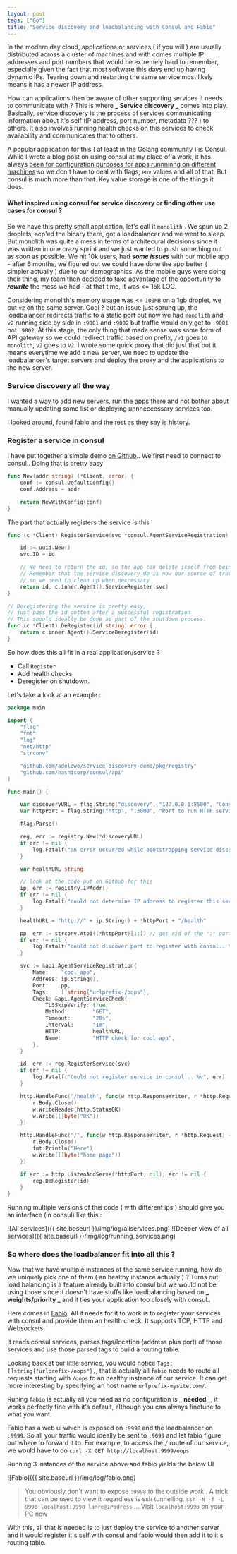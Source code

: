 ```yaml
---
layout: post
tags: ["Go"]
title: "Service discovery and loadbalancing with Consul and Fabio"
---
```


In the modern day cloud, applications or services ( if you will ) are usually distributed across a
cluster of machines and with comes multiple IP addresses and port numbers that would be extremely hard
to remember, especially given the fact that most software this days end up having dynamic IPs. Tearing
down and restarting the same service most likely means it has a newer IP address.

How can applications then be aware of other supporting services it needs to communicate with ? This is where
**_ Service discovery _** comes into play. Basically, service discovery is the process of services communicating
information about it's self (IP address, port number, metadata ??? ) to others. It also involves running health checks
on this services to check availability and communicates that to others.

A popular application for this ( at least in the Golang community ) is Consul. While I wrote a blog post on using consul at
my place of a work, it has always [been for configuration purposes for apps runnninng on different machines][consul_kv]
so we don't have to deal with flags, `env` values and all of that. But consul is much more than that. Key value storage
is one of the things it does.

#### What inspired using consul for service discovery or finding other use cases for consul ?

So we have this pretty small application, let's call it `monolith` . We spun up 2 droplets, scp'ed the binary there,
got a loadbalancer and we went to sleep. But monolith was quite a mess in terms of architecural decisions
since it was written in one crazy sprint and we just wanted to push something out as soon as possible. We hit 10k
users, had **_some issues_** with our mobile app - after 6 months, we figured out we could have done the app better
( simpler actually ) due to our demographics. As the mobile guys were doing their thing, my team then decided to take
advantage of the opportunity to **_rewrite_** the mess we had - at that time, it was <= 15k LOC.

Considering monolith's memory usage was <= `100MB` on a 1gb droplet, we put `v2` on the same server.
Cool ? but an issue just sprung up, the loadbalancer redirects traffic to a static port but now we
had `monolith` and `v2` running side by side in `:9001` and `:9002` but traffic would only get to `:9001`
not `:9002`. At this stage, the only thing that made sense was some form of API gateway so we could redirect traffic based
on prefix, `/v1` goes to `monolith`, `v2` goes to `v2`. I wrote some quick proxy that did just that but it means
everytime we add a new server, we need to update the loadbalancer's target servers and deploy the proxy and the
applications to the new server.

### Service discovery all the way

I wanted a way to add new servers, run the apps there and not bother about manually updating some list or deploying
unnneccessary services too.

I looked around, found fabio and the rest as they say is history.

### Register a service in consul

I have put together a simple demo [on Github](https://github.com/adelowo/service-discovery-demo).. We first need to connect to consul.. Doing that is pretty easy

```go
func New(addr string) (*Client, error) {
    conf := consul.DefaultConfig()
    conf.Address = addr

    return NewWithConfig(conf)
}
```

The part that actually registers the service is this

```go
func (c *Client) RegisterService(svc *consul.AgentServiceRegistration) (string, error) {

    id := uuid.New()
    svc.ID = id

    // We need to return the id, so the app can delete itself from beinng discovered..
    // Remember that the service discovery db is now our source of truth,
    // so we need to clean up when neccessary
    return id, c.inner.Agent().ServiceRegister(svc)
}
```

```go
// Deregistering the service is pretty easy,
// just pass the id gotten after a successful registration
// This should ideally be done as part of the shutdown process.
func (c *Client) DeRegister(id string) error {
    return c.inner.Agent().ServiceDeregister(id)
}
```

So how does this all fit in a real application/service ?

- Call `Register`
- Add health checks
- Deregister on shutdown.

Let's take a look at an example :

```go
package main

import (
    "flag"
    "fmt"
    "log"
    "net/http"
    "strconv"

    "github.com/adelowo/service-discovery-demo/pkg/registry"
    "github.com/hashicorp/consul/api"
)

func main() {

    var discoveryURL = flag.String("discovery", "127.0.0.1:8500", "Consul service discovery url")
    var httpPort = flag.String("http", ":3000", "Port to run HTTP service at")

    flag.Parse()

    reg, err := registry.New(*discoveryURL)
    if err != nil {
        log.Fatalf("an error occurred while bootstrapping service discovery... %v", err)
    }

    var healthURL string

    // look at the code put on Github for this
    ip, err := registry.IPAddr()
    if err != nil {
        log.Fatalf("could not determine IP address to register this service with... %v", err)
    }

    healthURL = "http://" + ip.String() + *httpPort + "/health"

    pp, err := strconv.Atoi((*httpPort)[1:]) // get rid of the ":" port
    if err != nil {
        log.Fatalf("could not discover port to register with consul.. %v", err)
    }

    svc := &api.AgentServiceRegistration{
        Name:    "cool_app",
        Address: ip.String(),
        Port:    pp,
        Tags:    []string{"urlprefix-/oops"},
        Check: &api.AgentServiceCheck{
            TLSSkipVerify: true,
            Method:        "GET",
            Timeout:       "20s",
            Interval:      "1m",
            HTTP:          healthURL,
            Name:          "HTTP check for cool app",
        },
    }

    id, err := reg.RegisterService(svc)
    if err != nil {
        log.Fatalf("Could not register service in consul... %v", err)
    }

    http.HandleFunc("/health", func(w http.ResponseWriter, r *http.Request) {
        r.Body.Close()
        w.WriteHeader(http.StatusOK)
        w.Write([]byte("OK"))
    })

    http.HandleFunc("/", func(w http.ResponseWriter, r *http.Request) {
        r.Body.Close()
        fmt.Println("Here")
        w.Write([]byte("home page"))
    })

    if err := http.ListenAndServe(*httpPort, nil); err != nil {
        reg.DeRegister(id)
    }
}
```

Running multiple versions of this code ( with different ips ) should give you an interface (in consul)
like this :

![All services]({{ site.baseurl }}/img/log/allservices.png)
![Deeper view of all services]({{ site.baseurl }}/img/log/running_services.png)

### So where does the loadbalancer fit into all this ?

Now that we have multiple instances of the same service running, how do we uniquely pick one of them ( an healthy instance
actually ) ? Turns out load balancing is a feature already built into consul but we would not be using those since it doesn't
have stuffs like loadbalancing based on **_ weights/priority _** and it ties your application too closely with consul..

Here comes in [Fabio](https://github.com/fabiolb/fabio). All it needs for it to work is to register your services with consul
and provide them an health check. It supports TCP, HTTP and Websockets.

It reads consul services, parses tags/location (address plus port) of those services and use those parsed tags to build a routing table.

Looking back at our little service, you would notice `Tags: []string{"urlprefix-/oops"},`, that is actually all `fabio` needs to
route all requests starting with `/oops` to an healthy instance of our service.
It can get more interesting by specifying an host name `urlprefix-mysite.com/`.

Runing `fabio` is actually all you need as no configuration is **_ needed _**, it works perfectly fine with it's default,
although you can always finetune to what you want.

Fabio has a web ui which is exposed on `:9998` and the loadbalancer on `:9999`. So all your traffic would ideally be sent to
`:9099` and let fabio figure out where to forward it to. For example, to access the `/` route of our service, we would have to do
`curl -X GET http://localhost:9999/oops`

Running 3 instances of the service above and fabio yields the below UI

![Fabio]({{ site.baseurl }}/img/log/fabio.png)

> You obviously don't want to expose `:9998` to the outside work.. A trick that can be used to view it regardless is ssh tunnelling.
> `ssh -N -f -L 9998:localhost:9998 lanre@IPadress` ... Visit `localhost:9998` on your PC now

With this, all that is needed is to just deploy the service to another server and it would register it's self with consul and fabio
would then add it to it's routing table.

[consul_kv]: /blog/2017/08/09/composable-go-interfaces
